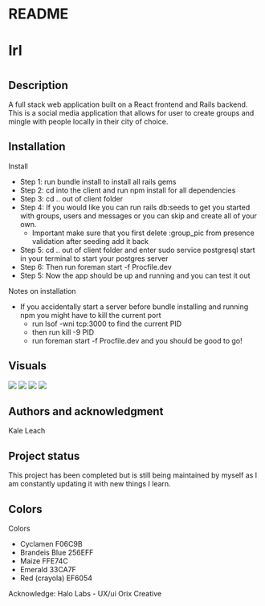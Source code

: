 # README

<h1>Irl<h1>

  
<h2>Description</h2>
A full stack web application built on a React frontend and Rails backend. This is a social media application that allows for user to create groups and mingle with people locally in their city of choice.


<h2>Installation</h2>

Install
- Step 1: run bundle install to install all rails gems
- Step 2: cd into the client and run npm install for all dependencies 
- Step 3: cd .. out of client folder
- Step 4: If you would like you can run rails db:seeds to get you started with groups, users and messages or you can skip and create all of your own.
  - Important make sure that you first delete :group_pic from presence validation after seeding add it back 
- Step 5: cd .. out of client folder and enter sudo service postgresql start in your terminal to start your postgres server
- Step 6: Then run foreman start -f Procfile.dev
- Step 5: Now the app should be up and running and you can test it out

Notes on installation
- If you accidentally start a server before bundle installing and running npm you might have to kill the current port
  - run lsof -wni tcp:3000 to find the current PID
  - then run  kill -9 PID
  - run foreman start -f Procfile.dev and you should be good to go!
 
<h2>Visuals</h2>
<img src = "https://media3.giphy.com/media/UJqH7QvokoFXnuCIpQ/giphy.gif" style=/>
<img src = "https://media4.giphy.com/media/3eLjKYrnf5HKR3GISk/giphy.gif" />
<img src = "https://media1.giphy.com/media/jxjNmjgIfTmqKAQig5/giphy.gif" />
<img src = "https://media2.giphy.com/media/1GdBdnUKN5mURZ17au/giphy.gif" />


<h2>Authors and acknowledgment</h2>
Kale Leach


<h2>Project status</h2>
This project has been completed but is still being maintained by myself as I am constantly updating it with new things I learn.

<h2>Colors</h2>

Colors 
  - Cyclamen F06C9B
  - Brandeis Blue 256EFF
  - Maize FFE74C
  - Emerald 33CA7F
  - Red (crayola) EF6054


Acknowledge: 
Halo Labs - UX/ui
Orix Creative
